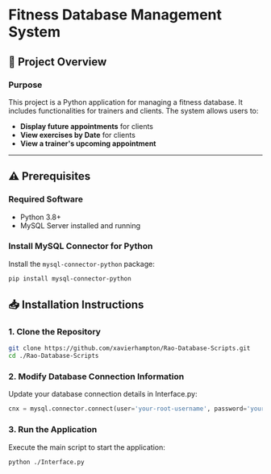 # Fitness Database Management System

## 📜 Project Overview

### Purpose

This project is a Python application for managing a fitness database. It includes functionalities for trainers and clients. The system allows users to:

- **Display future appointments** for clients
- **View exercises by Date** for clients  
- **View a trainer's upcoming appointment**   

---

## ⚠️ Prerequisites

### Required Software

- Python 3.8+  
- MySQL Server installed and running  

### Install MySQL Connector for Python

Install the `mysql-connector-python` package:

```bash
pip install mysql-connector-python
```

## 📥 Installation Instructions

### 1. Clone the Repository

```bash
git clone https://github.com/xavierhampton/Rao-Database-Scripts.git
cd ./Rao-Database-Scripts
```

### 2. Modify Database Connection Information
 Update your database connection details in Interface.py:
 ```python
cnx = mysql.connector.connect(user='your-root-username', password='your-password',host='127.0.0.1')
```
### 3. Run the Application
Execute the main script to start the application:
```bash
python ./Interface.py
```
